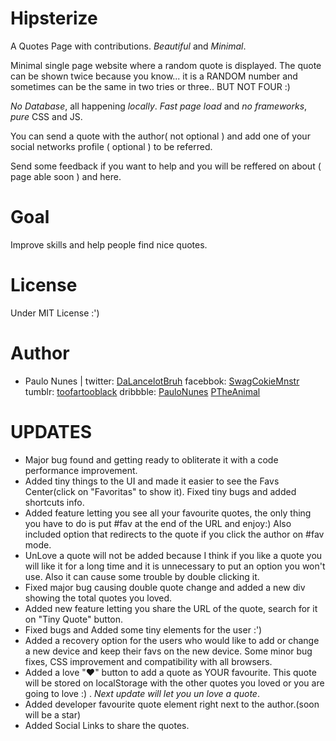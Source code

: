Hipsterize
==========

A Quotes Page with contributions. *Beautiful* and *Minimal*.

Minimal single page website where a random quote is displayed. The quote can be shown twice because you know... it is a RANDOM number and sometimes can be the same in two tries or three.. BUT NOT FOUR :)

*No Database*, all happening *locally*. *Fast page load* and *no frameworks*, *pure* CSS and JS.

You can send a quote with the author( not optional ) and add one of your social networks profile ( optional ) to be referred.

Send some feedback if you want to help and you will be reffered on about ( page able soon ) and here.


Goal
=========
Improve skills and help people find nice quotes.

License
=========
Under MIT License :')

Author
=========
- Paulo Nunes | twitter: [DaLancelotBruh] facebbok: [SwagCokieMnstr] tumblr: [toofartooblack] dribbble: [PauloNunes] [PTheAnimal]

**UPDATES**
==========
+ Major bug found and getting ready to obliterate it with a code performance improvement.
+ Added tiny things to the UI and made it easier to see the Favs Center(click on "Favoritas" to show it). Fixed tiny bugs and added shortcuts info.
+ Added feature letting you see all your favourite quotes, the only thing you have to do is put #fav at the end of the URL and enjoy:) Also included option that redirects to the quote if you click the author on #fav mode.
+ UnLove a quote will not be added because I think if you like a quote you will like it for a long time and it is unnecessary to put an option you won't use. Also it can cause some trouble by double clicking it.
+ Fixed major bug causing double quote change and added a new div showing the total quotes you loved.
+ Added new feature letting you share the URL of the quote, search for it on "Tiny Quote" button.
+ Fixed bugs and Added some tiny elements for the user :')
+ Added a recovery option for the users who would like to add or change a new device and keep their favs on the new device.
Some minor bug fixes, CSS improvement and compatibility with all browsers.
+ Added a love ":heart:" button to add a quote as YOUR favourite. This quote will be stored on localStorage with the other quotes you loved or you are going to love :) . *Next update will let you un love a quote*.
+ Added developer favourite quote element right next to the author.(soon will be a star)
+ Added Social Links to share the quotes.


[dalancelotbruh]: http://twitter.com/DaLancelotBruh "Paulo Nunes"
[swagcokiemnstr]: http://facebook.com/SwagCokieMnstr "Paulo Nunes"
[toofartooblack]: http://toofartoblack.tumblr.com "Paulo Nunes"
[paulonunes]: http://dribbble.com/PauloNunes "Paulo Nunes"
[ptheanimal]: http://behance.net/PTheAnimal "Paulo Nunes"
